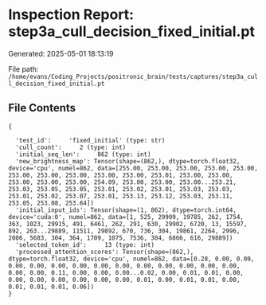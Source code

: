 # Inspection Report: step3a_cull_decision_fixed_initial.pt

Generated: 2025-05-01 18:13:19

File path: `/home/evans/Coding_Projects/positronic_brain/tests/captures/step3a_cull_decision_fixed_initial.pt`

## File Contents

```
{

  'test_id':     'fixed_initial' (type: str)
  'cull_count':     2 (type: int)
  'initial_seq_len':     862 (type: int)
  'new_brightness_map': Tensor(shape=(862,), dtype=torch.float32, device='cpu', numel=862, data=[255.00, 253.00, 253.00, 253.00, 253.00, 253.00, 253.00, 253.00, 253.00, 253.00, 253.01, 253.00, 253.00, 253.00, 253.00, 253.00, 254.09, 253.00, 253.00, 253.00...253.21, 253.03, 253.05, 253.05, 253.01, 253.02, 253.01, 253.03, 253.03, 253.01, 253.02, 253.07, 253.01, 253.13, 253.12, 253.03, 253.11, 253.05, 253.08, 253.64])
  'initial_input_ids': Tensor(shape=(1, 862), dtype=torch.int64, device='cuda:0', numel=862, data=[1, 525, 29909, 19785, 262, 1754, 363, 1023, 29915, 491, 6461, 262, 291, 630, 29902, 6720, 13, 15597, 892, 263...29889, 11511, 29892, 670, 736, 304, 19861, 2264, 2996, 2086, 5683, 304, 364, 1709, 1075, 7536, 304, 6866, 616, 29889])
  'selected_token_id':     13 (type: int)
  'processed_attention_scores': Tensor(shape=(862,), dtype=torch.float32, device='cpu', numel=862, data=[0.28, 0.00, 0.00, 0.00, 0.00, 0.00, 0.00, 0.00, 0.00, 0.00, 0.00, 0.00, 0.00, 0.00, 0.00, 0.00, 0.11, 0.00, 0.00, 0.00...0.02, 0.00, 0.01, 0.01, 0.00, 0.00, 0.00, 0.00, 0.00, 0.00, 0.00, 0.01, 0.00, 0.01, 0.01, 0.00, 0.01, 0.01, 0.01, 0.06])
}
```
